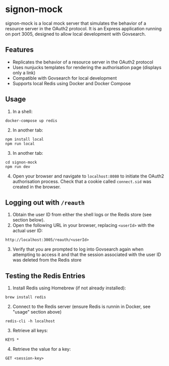 # signon-mock

signon-mock is a local mock server that simulates the behavior of a resource server in the OAuth2 protocol. It is an Express application running on port 3005, designed to allow local development with Govsearch.

## Features

- Replicates the behavior of a resource server in the OAuth2 protocol
- Uses nunjucks templates for rendering the authorisation page (displays only a link)
- Compatible with Govsearch for local development
- Supports local Redis using Docker and Docker Compose

## Usage

1. In a shell:

```shell
docker-compose up redis
```

2. In another tab:

```shell
npm install local
npm run local
```

3. In another tab:

```shell
cd signon-mock
npm run dev
```

4. Open your browser and navigate to `localhost:8080` to initiate the OAuth2 authorisation process. Check that a cookie called `connect.sid` was created in the browser.

## Logging out with `/reauth`

1. Obtain the user ID from either the shell logs or the Redis store (see section below).
2. Open the following URL in your browser, replacing `<userId>` with the actual user ID:

```
http://localhost:3005/reauth/<userId>
```

3. Verify that you are prompted to log into Govsearch again when attempting to access it and that the session associated with the user ID was deleted from the Redis store

## Testing the Redis Entries

1. Install Redis using Homebrew (if not already installed):

```shell
brew install redis
```

2. Connect to the Redis server (ensure Redis is runnin in Docker, see "usage" section above)

```shell
redis-cli -h localhost
```

3. Retrieve all keys:

```shell
KEYS *
```

4. Retrieve the value for a key:

```shell
GET <session-key>
```
